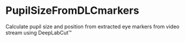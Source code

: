 # PupilSizeFromDLCmarkers
Calculate pupil size and position from extracted eye markers from video stream using DeepLabCut™
